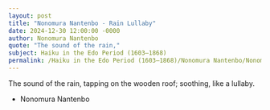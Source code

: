 ```yaml
---
layout: post
title: "Nonomura Nantenbo - Rain Lullaby"
date: 2024-12-30 12:00:00 -0000
author: Nonomura Nantenbo
quote: "The sound of the rain,"
subject: Haiku in the Edo Period (1603–1868)
permalink: /Haiku in the Edo Period (1603–1868)/Nonomura Nantenbo/Nonomura Nantenbo - Rain Lullaby
---
```


The sound of the rain,
   tapping on the wooden roof;
   soothing, like a lullaby.

- Nonomura Nantenbo
